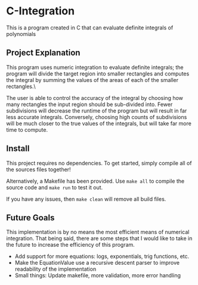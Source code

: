 # C-Integration
This is a program created in C that can evaluate definite integrals of polynomials

## Project Explanation
This program uses numeric integration to evaluate definite integrals; the program will divide the target region into smaller rectangles and computes the integral by summing the values of the areas of each of the smaller rectangles.\

The user is able to control the accuracy of the integral by choosing how many rectangles the input region should be sub-divided into. Fewer subdivisions will decrease the runtime of the program but will result in far less accurate integrals. Conversely, choosing high counts of subdivisions will be much closer to the true values of the integrals, but will take far more time to compute.

## Install
This project requires no dependencies. To get started, simply compile all of the sources files together!

Alternatively, a Makefile has been provided. Use `make all` to compile the source code and `make run` to test it out.

If you have any issues, then `make clean` will remove all build files.

## Future Goals
This implementation is by no means the most efficient means of numerical integration. That being said, there are some steps that I would like to take in the future to increase the efficiency of this program. 
* Add support for more equations: logs, exponentials, trig functions, etc.
* Make the EquationValue use a recursive descent parser to improve readability of the implementation
* Small things: Update makefile, more validation, more error handling
